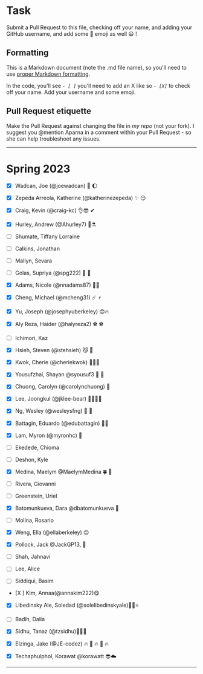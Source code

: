 # Task
Submit a Pull Request to this file, checking off your name, and adding your GitHub username, and add some :rocket: emoji as well :smiley: ! 

## Formatting
This is a Markdown document (note the .md file name), so you'll need to use [proper Markdown formatting](https://help.github.com/articles/basic-writing-and-formatting-syntax/#task-lists). 

In the code, you'll see *`- [ ]`* you'll need to add an X like so *`- [X]`* to check off your name. Add your username and some emoji.

## Pull Request etiquette
Make the Pull Request against changing the file in _my repo_ (not your fork). I suggest you @mention Aparna in a comment within your Pull Request - so she can help troubleshoot any issues.  

------------

# Spring 2023

- [X] Wadcan, Joe (@joewadcan) 🚀 🌔

- [X] Zepeda Arreola, Katherine (@katherinezepeda) ✨ 😏

- [X] Craig, Kevin (@craig-kc) 👌😎 ✔

- [X] Hurley, Andrew (@Ahurley7) 🥇⚗️

- [ ] Shumate, Tiffany Lorraine

- [ ] Calkins, Jonathan

- [ ] Mallyn, Sevara

- [ ] Golas, Supriya (@spg222) 🦃 🐓

- [X] Adams, Nicole (@nnadams87) 🥑🍙

- [x] Cheng, Michael (@mcheng31) ☄️ ⚡️

- [x] Yu, Joseph (@josephyuberkeley) 😊🔥

- [X] Aly Reza, Haider (@halyreza2) ⚽ ⚽ 

- [ ] Ichimori, Kaz

- [X] Hsieh, Steven (@stehsieh) 😼 🚀

- [X] Kwok, Cherie (@cheriekwok) 💫🍄🚀

- [X] Yousufzhai, Shayan @syousuf3 💯 💯 

- [X] Chuong, Carolyn (@carolynchuong) 🥹

- [x] Lee, Joongkul (@jklee-bear) 🐻🐰🐻🐰

- [x] Ng, Wesley (@wesleysfng) 🥑 🍳

- [X] Battagin, Eduardo (@edubattagin) 🚀🚀

- [X] Lam, Myron (@myronhc) 🐬

- [ ] Ekedede, Chioma

- [ ] Deshon, Kyle

- [X] Medina, Maelym @MaelymMedina 🍀 🐶

- [ ] Rivera, Giovanni

- [ ] Greenstein, Uriel

- [X] Batomunkueva, Dara @dbatomunkueva 🚀

- [ ] Molina, Rosario

- [x] Weng, Ella (@ellaberkeley) 😉

- [X] Pollock, Jack @JackGP13, 🥇 

- [ ] Shah, Jahnavi

- [ ] Lee, Alice

- [ ] Siddiqui, Basim

- [X ] Kim, Annaa(@annakim222)😋

- [X] Libedinsky Ale, Soledad (@solelibedinskyale)💆‍♀️⭐

- [ ] Badih, Dalia

- [X] Sidhu, Tanaz (@tzsidhu)🖤🍫🌈

- [X] Elzinga, Jake (@JE-codez) 🔥 👀 🔥 👀 🔥

- [X] Techaphulphol, Korawat @korawatt 😎☁️


-----------------



